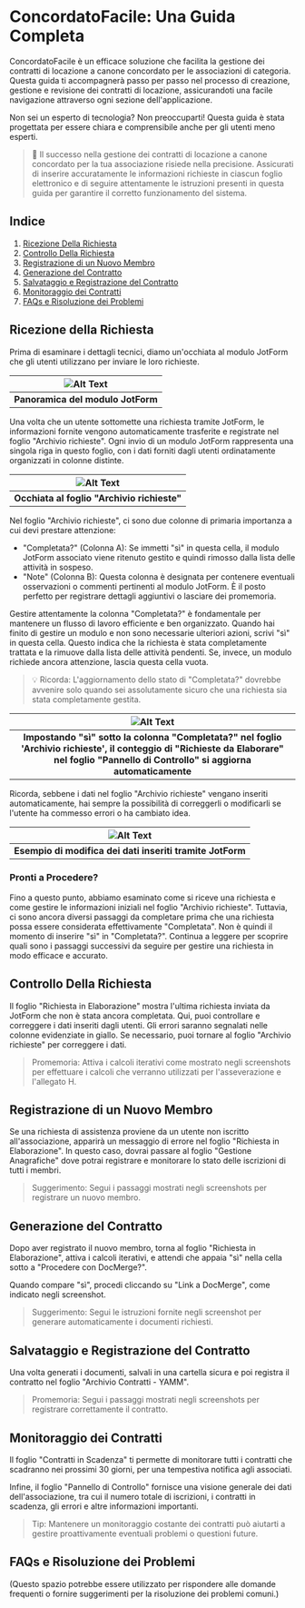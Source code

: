 # ConcordatoFacile: Una Guida Completa

ConcordatoFacile è un efficace soluzione che facilita la gestione dei contratti di locazione a canone concordato per le associazioni di categoria. Questa guida ti accompagnerà passo per passo nel processo di creazione, gestione e revisione dei contratti di locazione, assicurandoti una facile navigazione attraverso ogni sezione dell'applicazione.

Non sei un esperto di tecnologia? Non preoccuparti! Questa guida è stata progettata per essere chiara e comprensibile anche per gli utenti meno esperti.

> 🎯 Il successo nella gestione dei contratti di locazione a canone concordato per la tua associazione risiede nella precisione. Assicurati di inserire accuratamente le informazioni richieste in ciascun foglio elettronico e di seguire attentamente le istruzioni presenti in questa guida per garantire il corretto funzionamento del sistema.

## Indice

1. [Ricezione Della Richiesta](#ricezione-della-richiesta)
2. [Controllo Della Richiesta](#controllo-della-richiesta)
3. [Registrazione di un Nuovo Membro](#registrazione-di-un-nuovo-membro)
4. [Generazione del Contratto](#generazione-del-contratto)
5. [Salvataggio e Registrazione del Contratto](#salvataggio-e-registrazione-del-contratto)
6. [Monitoraggio dei Contratti](#monitoraggio-dei-contratti)
7. [FAQs e Risoluzione dei Problemi](#faqs-e-risoluzione-dei-problemi)
## Ricezione della Richiesta

Prima di esaminare i dettagli tecnici, diamo un'occhiata al modulo JotForm che gli utenti utilizzano per inviare le loro richieste.

| ![Alt Text](https://filedn.eu/llmlYMMbHsXVkfJvhTGDV50/concordatofacile/demo_assets/scrnli_5_20_2023_1-57-44%20PM.gif) |
|:--:|
| **Panoramica del modulo JotForm** |

Una volta che un utente sottomette una richiesta tramite JotForm, le informazioni fornite vengono automaticamente trasferite e registrate nel foglio "Archivio richieste". Ogni invio di un modulo JotForm rappresenta una singola riga in questo foglio, con i dati forniti dagli utenti ordinatamente organizzati in colonne distinte.

| ![Alt Text](https://filedn.eu/llmlYMMbHsXVkfJvhTGDV50/concordatofacile/demo_assets/scrnli_5_20_2023_2-05-47%20PM.gif) | 
|:--:|
| **Occhiata al foglio "Archivio richieste"** |

Nel foglio "Archivio richieste", ci sono due colonne di primaria importanza a cui devi prestare attenzione:

- "Completata?" (Colonna A): Se immetti "sì" in questa cella, il modulo JotForm associato viene ritenuto gestito e quindi rimosso dalla lista delle attività in sospeso.
- "Note" (Colonna B): Questa colonna è designata per contenere eventuali osservazioni o commenti pertinenti al modulo JotForm. È il posto perfetto per registrare dettagli aggiuntivi o lasciare dei promemoria.

Gestire attentamente la colonna "Completata?" è fondamentale per mantenere un flusso di lavoro efficiente e ben organizzato. Quando hai finito di gestire un modulo e non sono necessarie ulteriori azioni, scrivi "sì" in questa cella. Questo indica che la richiesta è stata completamente trattata e la rimuove dalla lista delle attività pendenti. Se, invece, un modulo richiede ancora attenzione, lascia questa cella vuota.

> 💡 Ricorda: L'aggiornamento dello stato di "Completata?" dovrebbe avvenire solo quando sei assolutamente sicuro che una richiesta sia stata completamente gestita.

| ![Alt Text](https://filedn.eu/llmlYMMbHsXVkfJvhTGDV50/concordatofacile/demo_assets/scrnli_5_20_2023_2-17-28%20PM.gif) |
|:--:|
| **Impostando "sì" sotto la colonna "Completata?" nel foglio 'Archivio richieste', il conteggio di "Richieste da Elaborare" nel foglio "Pannello di Controllo" si aggiorna automaticamente** |

Ricorda, sebbene i dati nel foglio "Archivio richieste" vengano inseriti automaticamente, hai sempre la possibilità di correggerli o modificarli se l'utente ha commesso errori o ha cambiato idea.

| ![Alt Text](https://filedn.eu/llmlYMMbHsXVkfJvhTGDV50/concordatofacile/demo_assets/scrnli_5_20_2023_1-15-08%20PM.gif) |
|:--:|
| **Esempio di modifica dei dati inseriti tramite JotForm** |

### Pronti a Procedere?

Fino a questo punto, abbiamo esaminato come si riceve una richiesta e come gestire le informazioni iniziali nel foglio "Archivio richieste". Tuttavia, ci sono ancora diversi passaggi da completare prima che una richiesta possa essere considerata effettivamente "Completata". Non è quindi il momento di inserire "sì" in "Completata?". Continua a leggere per scoprire quali sono i passaggi successivi da seguire per gestire una richiesta in modo efficace e accurato.

## Controllo Della Richiesta

Il foglio "Richiesta in Elaborazione" mostra l'ultima richiesta inviata da JotForm che non è stata ancora completata. Qui, puoi controllare e correggere i dati inseriti dagli utenti. Gli errori saranno segnalati nelle colonne evidenziate in giallo. Se necessario, puoi tornare al foglio "Archivio richieste" per correggere i dati.

> Promemoria: Attiva i calcoli iterativi come mostrato negli screenshots per effettuare i calcoli che verranno utilizzati per l'asseverazione e l'allegato H.

## Registrazione di un Nuovo Membro

Se una richiesta di assistenza proviene da un utente non iscritto all'associazione, apparirà un messaggio di errore nel foglio "Richiesta in Elaborazione". In questo caso, dovrai passare al foglio "Gestione Anagrafiche" dove potrai registrare e monitorare lo stato delle iscrizioni di tutti i membri.

> Suggerimento: Segui i passaggi mostrati negli screenshots per registrare un nuovo membro.

## Generazione del Contratto

Dopo aver registrato il nuovo membro, torna al foglio "Richiesta in Elaborazione", attiva i calcoli iterativi, e attendi che appaia "sì" nella cella sotto a "Procedere con DocMerge?".

Quando compare "sì", procedi cliccando su "Link a DocMerge", come indicato negli screenshot.

> Suggerimento: Segui le istruzioni fornite negli screenshot per generare automaticamente i documenti richiesti.

## Salvataggio e Registrazione del Contratto

Una volta generati i documenti, salvali in una cartella sicura e poi registra il contratto nel foglio "Archivio Contratti - YAMM".

> Promemoria: Segui i passaggi mostrati negli screenshots per registrare correttamente il contratto.

## Monitoraggio dei Contratti

Il foglio "Contratti in Scadenza" ti permette di monitorare tutti i contratti che scadranno nei prossimi 30 giorni, per una tempestiva notifica agli associati.

Infine, il foglio "Pannello di Controllo" fornisce una visione generale dei dati dell'associazione, tra cui il numero totale di iscrizioni, i contratti in scadenza, gli errori e altre informazioni importanti.

> Tip: Mantenere un monitoraggio costante dei contratti può aiutarti a gestire proattivamente eventuali problemi o questioni future.

## FAQs e Risoluzione dei Problemi

(Questo spazio potrebbe essere utilizzato per rispondere alle domande frequenti o fornire suggerimenti per la risoluzione dei problemi comuni.)
